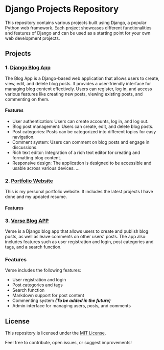 # Django Projects Repository

This repository contains various projects built using Django, a popular Python web framework. Each project showcases different functionalities and features of Django and can be used as a starting point for your own web development projects.

## Projects

### 1. [Django Blog App](https://github.com/Paul-Ndirangu/django-projects/tree/main/blog_app)

The Blog App is a Django-based web application that allows users to create, view, edit, and delete blog posts. It provides a user-friendly interface for managing blog content effectively. Users can register, log in, and access various features like creating new posts, viewing existing posts, and commenting on them.

#### Features

- User authentication: Users can create accounts, log in, and log out.
- Blog post management: Users can create, edit, and delete blog posts.
- Post categories: Posts can be categorized into different topics for easy navigation.
- Comment system: Users can comment on blog posts and engage in discussions.
- Rich text editor: Integration of a rich text editor for creating and formatting blog content.
- Responsive design: The application is designed to be accessible and usable across various devices.
...


### 2. [Portfolio Website]()

This is my personal portfolio website. It includes the latest projects I have done and my updated resume.

#### Features


### 3. [Verse Blog APP](https://github.com/Paul-Ndirangu/django-projects/tree/main/verse)

Verse is a Django blog app that allows users to create and publish blog posts, as well as leave comments on other users' posts. The app also includes features such as user registration and login, post categories and tags, and a search function.

### Features

Verse includes the following features:

* User registration and login
* Post categories and tags
* Search function
* Markdown support for post content
* Commenting system ***(To be added in the future)***
* Admin interface for managing users, posts, and comments

## License

This repository is licensed under the [MIT License](LICENSE).

Feel free to contribute, open issues, or suggest improvements!